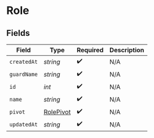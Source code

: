 # Role


## Fields

| Field                                         | Type                                          | Required                                      | Description                                   |
| --------------------------------------------- | --------------------------------------------- | --------------------------------------------- | --------------------------------------------- |
| `createdAt`                                   | *string*                                      | :heavy_check_mark:                            | N/A                                           |
| `guardName`                                   | *string*                                      | :heavy_check_mark:                            | N/A                                           |
| `id`                                          | *int*                                         | :heavy_check_mark:                            | N/A                                           |
| `name`                                        | *string*                                      | :heavy_check_mark:                            | N/A                                           |
| `pivot`                                       | [RolePivot](../../models/shared/RolePivot.md) | :heavy_check_mark:                            | N/A                                           |
| `updatedAt`                                   | *string*                                      | :heavy_check_mark:                            | N/A                                           |